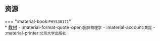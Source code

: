## 资源  
=== ":material-book:`PHYS30171`"  
    * [教材](https://api.ecylt.top/v1/lanzou_link?url=https://cqu-openlib.lanzout.com/i5Ylh25faj7e&type=down) - :material-format-quote-open:`固体物理学` - :material-account:`黄昆` - :material-printer:`北京大学出版社`  